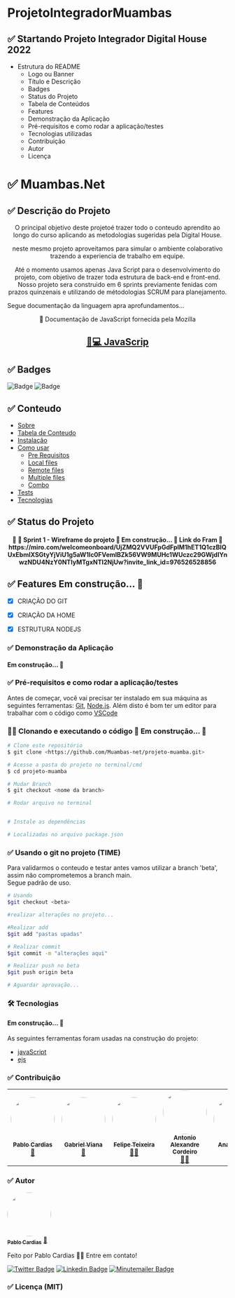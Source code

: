 # ProjetoIntegradorMuambas

## ✅ Startando Projeto Integrador Digital House 2022


- Estrutura do README
    - Logo ou Banner
    - Título e Descrição
    - Badges
    - Status do Projeto
    - Tabela de Conteúdos
    - Features
    - Demonstração da Aplicação
    - Pré-requisitos e como rodar a aplicação/testes
    - Tecnologias utilizadas
    - Contribuição
    - Autor
    - Licença

# ✅ Muambas.Net

## ✅ Descrição do Projeto

<p align="center">O principal objetivo deste projetoé trazer todo o conteudo aprendito ao longo do curso aplicando as metodologias sugeridas pela Digital House.</p>
<p align="center">neste mesmo projeto aproveitamos para simular o ambiente colaborativo trazendo a experiencia de trabalho em equipe.</p>

<p align="center">Até o momento usamos apenas Java Script para o desenvolvimento do projeto, com objetivo de trazer toda estrutura de back-end e front-end. Nosso projeto sera construido em 6 sprints previamente fenidas com prazos quinzenais e utilizando de métodologias SCRUM para planejamento.</p>

<span>Segue documentação da linguagem apra aprofundamentos...</span>


<p align="center">🦖 Documentação de JavaScript fornecida pela Mozilla</p>
<h2 align="center">
    <a href="https://developer.mozilla.org/pt-BR/docs/Web/JavaScript">🔗💻 JavaScrip</a>
</h2>

## ✅ Badges

![Badge](https://img.shields.io/badge/Muambas.net-v1.0-green)
![Badge](https://img.shields.io/badge/License-MIT-green)

## ✅ Conteudo

<!--ts-->
   * [Sobre](#Sobre)
   * [Tabela de Conteudo](#tabela-de-conteudo)
   * [Instalação](#instalacao)
   * [Como usar](#como-usar)
      * [Pre Requisitos](#pre-requisitos)
      * [Local files](#local-files)
      * [Remote files](#remote-files)
      * [Multiple files](#multiple-files)
      * [Combo](#combo)
   * [Tests](#testes)
   * [Tecnologias](#tecnologias)
<!--te-->

## ✅ Status do Projeto

<h4 align="center"> 
	🚧 🦖 Sprint 1 - Wireframe do projeto 🚀 Em construção...  🚧
   Link do Fram 🔗 https://miro.com/welcomeonboard/UjZMQ2VVUFpGdFplM1hET1Q1czBIQUxEbmlXSGtyYjViU1g5aW1lc0FVemlBZk56VW9MUHc1WUczc29GWjdIYnwzNDU4NzY0NTIyMTgxNTI2NjUw?invite_link_id=976526528856
</h4>

## ✅ Features Em construção...  🚧

- [x] CRIAÇÃO DO GIT
- [X] CRIAÇÃO DA HOME
- [X]  ESTRUTURA NODEJS



### ✅ Demonstração da Aplicação

<h4 aling="center">Em construção...  🚧</h4>

### ✅ Pré-requisitos e como rodar a aplicação/testes

Antes de começar, você vai precisar ter instalado em sua máquina as seguintes ferramentas:
[Git](https://git-scm.com), [Node.js](https://nodejs.org/en/). 
Além disto é bom ter um editor para trabalhar com o código como [VSCode](https://code.visualstudio.com/)

### 🦖🚀 Clonando e executando o código 🚀 Em construção...  🚧

```bash
# Clone este repositório
$ git clone <https://github.com/Muambas-net/projeto-muamba.git>

# Acesse a pasta do projeto no terminal/cmd
$ cd projeto-muamba

# Mudar Branch
$ git checkout <nome da branch>

# Rodar arquivo no terminal


# Instale as dependências

# Localizadas no arquivo package.json

```
### ✅ Usando o git no projeto (TIME)

<p>Para validarmos o conteudo e testar antes vamos utilizar a branch 'beta', assim não comprometemos a branch main. <br>
Segue padrão de uso.
 </p>

```bash
# Usando
$git checkout <beta>

#realizar alterações no projeto...

#Realizar add
$git add "pastas upadas"

# Realizar commit
$git commit -m "alterações aqui"

# Realizar push no beta
$git push origin beta

# Aguardar aprovação...
```


### 🛠 Tecnologias

<h4 aling="center">Em construção...  🚧</h4>

As seguintes ferramentas foram usadas na construção do projeto:

- [javaScript](https://developer.mozilla.org/pt-BR/docs/Web/JavaScript)
- [ejs](https://developer.mozilla.org/)
### ✅ Contribuição

<table>
  <tr>
    <td align="center"><a href="https://github.com/psixp"><img style="border-radius: 50%;" src="https://avatars.githubusercontent.com/u/42665906?v=4" width="100px;" alt=""/><br /><sub><b>Pablo Cardias</b></sub></a><br /><a href="https://github.com/psixp" title="psixp">🦖</a></td>
    <td align="center"><a href="https://github.com/vianagabriel"><img style="border-radius: 50%;" src="https://avatars.githubusercontent.com/u/91292520?v=4" width="100px;" alt=""/><br /><sub><b>Gabriel Viana</b></sub></a><br /><a href="https://github.com/vianagabriel" title="vianagabriel">🐊</a></td>
     <td align="center"><a href="https://github.com/felipetexa"><img style="border-radius: 50%;" src="https://avatars.githubusercontent.com/u/83251984?v=4" width="100px;" alt=""/><br /><sub><b>Felipe Teixeira</b></sub></a><br /><a href="https://github.com/felipetexa" title="felipetexa">👨‍🚀</a></td>
     <td align="center"><a href="https://github.com/antonioalexandre1984"><img style="border-radius: 50%;" src="https://avatars.githubusercontent.com/u/53489752?v=4" width="100px;" alt=""/><br /><sub><b>Antonio Alexandre Cordeiro</b></sub></a><br /><a href="https://github.com/antonioalexandre1984" title="antonioalexandre1984">🏌️‍♂️</a></td>
      <td align="center"><a href="https://github.com/Anlann25"><img style="border-radius: 50%;" src="https://avatars.githubusercontent.com/u/72528536?v=4" width="100px;" alt=""/><br /><sub><b>Ana Cristina</b></sub></a><br /><a href="https://github.com/Anlann25" title="Anlann25">👻</a></td>
  </tr>
</table>

### ✅ Autor

<a href="https://blog.rocketseat.com.br/author/thiago/">
 <img style="border-radius: 50%;" src="https://avatars.githubusercontent.com/u/42665906?s=96&v=4" width="100px;" alt=""/>
 <br />
 <sub><b>Pablo Cardias</b></sub></a> <a href="#" title="Six">🦖</a>


Feito por Pablo Cardias 👋🏽 Entre em contato!

[![Twitter Badge](https://img.shields.io/badge/-@CardiasPablo-1ca0f1?style=flat-square&labelColor=1ca0f1&logo=twitter&logoColor=white&link=https://twitter.com/CardiasPablo)](https://twitter.com/CardiasPablo) [![Linkedin Badge](https://img.shields.io/badge/-Pablo-blue?style=flat-square&logo=Linkedin&logoColor=white&link=https://www.linkedin.com/in/pablo-cardias-flores-a2a77a161/)](https://www.linkedin.com/in/https://www.linkedin.com/in/pablo-cardias-flores-a2a77a161/) 
[![Minutemailer Badge](https://img.shields.io/badge/-pablo_six@live.com-30B980?style=flat-square&logo=Minutemailer&logoColor=white&link=mailto:pablo_six@live.com)](mailto:pablo_six@live.com)

### ✅ Licença (MIT)
